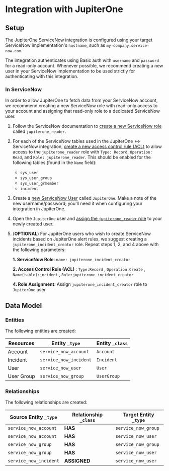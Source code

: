 # Integration with JupiterOne

## Setup

The JupiterOne ServiceNow integration is configured using your target ServiceNow
implementation's `hostname`, such as `my-company.service-now.com`.

The integration authenticates using Basic auth with `username` and `password`
for a read-only account. Whenever possible, we recommend creating a new user in
your ServiceNow implementation to be used strictly for authenticating with this
integration.

### In ServiceNow

In order to allow JupiterOne to fetch data from your ServiceNow account, we
recommend creating a new ServiceNow role with read-only access to your account
and assigning that read-only role to a dedicated ServiceNow user.

1. Follow the ServiceNow documentation to
   [create a new ServiceNow role](https://docs.servicenow.com/bundle/rome-platform-administration/page/administer/roles/task/t_CreateARole.html)
   called `jupiterone_reader`.

2. For each of the ServiceNow tables used in the JupiterOne <-> ServiceNow
   integration,
   [create a new access control rule (ACL)](https://docs.servicenow.com/bundle/rome-it-service-management/page/product/change-management/task/t_CreateNewACL.html)
   to allow access to the `jupiterone_reader` role with `Type: Record`,
   `Operation: Read`, and `Role: jupiterone_reader`. This should be enabled for
   the following tables (found in the `Name` field):

   - `sys_user`
   - `sys_user_group`
   - `sys_user_grmember`
   - `incident`

3. Create a
   [new ServiceNow User](https://docs.servicenow.com/bundle/rome-platform-administration/page/administer/users-and-groups/task/t_CreateAUser.html)
   called `JupiterOne`. Make a note of the new username/password; you'll need it
   when configuring your integration in JupiterOne.

4. Open the `JupiterOne` user and
   [assign the `jupiterone_reader` role](https://docs.servicenow.com/bundle/rome-platform-administration/page/administer/users-and-groups/task/t_AssignARoleToAUser.html)
   to your newly created user.

5. (**OPTIONAL**) For JupiterOne users who wish to create ServiceNow incidents
   based on JupiterOne alert rules, we suggest creating a
   `jupiterone_incident_creator` role. Repeat steps 1, 2, and 4 above with the
   following parameters:

   **1. ServiceNow Role**: `name: jupiterone_incident_creator`

   **2. Access Control Rule (ACL)** : `Type:Record` , `Operation:Create` ,
   `Name(table):incident` , `Role:jupiterone_incident_creator`

   **4. Role Assignment**: Assign `jupiterone_incident_creator` role to
   `JupiterOne` user

<!-- {J1_DOCUMENTATION_MARKER_START} -->
<!--
********************************************************************************
NOTE: ALL OF THE FOLLOWING DOCUMENTATION IS GENERATED USING THE
"j1-integration document" COMMAND. DO NOT EDIT BY HAND! PLEASE SEE THE DEVELOPER
DOCUMENTATION FOR USAGE INFORMATION:

https://github.com/JupiterOne/sdk/blob/main/docs/integrations/development.md
********************************************************************************
-->

## Data Model

### Entities

The following entities are created:

| Resources  | Entity `_type`         | Entity `_class` |
| ---------- | ---------------------- | --------------- |
| Account    | `service_now_account`  | `Account`       |
| Incident   | `service_now_incident` | `Incident`      |
| User       | `service_now_user`     | `User`          |
| User Group | `service_now_group`    | `UserGroup`     |

### Relationships

The following relationships are created:

| Source Entity `_type`  | Relationship `_class` | Target Entity `_type` |
| ---------------------- | --------------------- | --------------------- |
| `service_now_account`  | **HAS**               | `service_now_group`   |
| `service_now_account`  | **HAS**               | `service_now_user`    |
| `service_now_group`    | **HAS**               | `service_now_group`   |
| `service_now_group`    | **HAS**               | `service_now_user`    |
| `service_now_incident` | **ASSIGNED**          | `service_now_user`    |

<!--
********************************************************************************
END OF GENERATED DOCUMENTATION AFTER BELOW MARKER
********************************************************************************
-->
<!-- {J1_DOCUMENTATION_MARKER_END} -->
